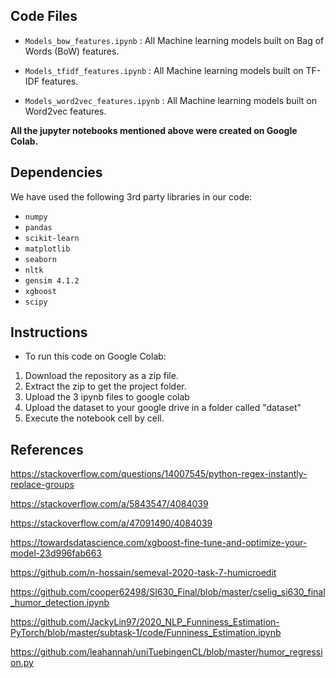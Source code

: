 ## Code Files

* `Models_bow_features.ipynb` : All Machine learning models built on Bag of Words (BoW) features.

* `Models_tfidf_features.ipynb` : All Machine learning models built on TF-IDF features.

* `Models_word2vec_features.ipynb` : All Machine learning models built on Word2vec features.

**All the jupyter notebooks mentioned above were created on Google Colab.**


## Dependencies

We have used the following 3rd party libraries in our code:

* `numpy`
* `pandas`
* `scikit-learn`
* `matplotlib`
* `seaborn`
* `nltk`
* `gensim 4.1.2`
* `xgboost`
* `scipy`


## Instructions

* To run this code on Google Colab:

1. Download the repository as a zip file.
2. Extract the zip to get the project folder.
3. Upload the 3 ipynb files to google colab
4. Upload the dataset to your google drive in a folder called "dataset"
5. Execute the notebook cell by cell.


## References

https://stackoverflow.com/questions/14007545/python-regex-instantly-replace-groups

https://stackoverflow.com/a/5843547/4084039

https://stackoverflow.com/a/47091490/4084039

https://towardsdatascience.com/xgboost-fine-tune-and-optimize-your-model-23d996fab663

https://github.com/n-hossain/semeval-2020-task-7-humicroedit

https://github.com/cooper62498/SI630_Final/blob/master/cselig_si630_final_humor_detection.ipynb

https://github.com/JackyLin97/2020_NLP_Funniness_Estimation-PyTorch/blob/master/subtask-1/code/Funniness_Estimation.ipynb

https://github.com/leahannah/uniTuebingenCL/blob/master/humor_regression.py
